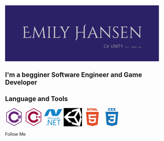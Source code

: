 [![Header](https://github.com/EmilyHansenA/EmilyHansenA/blob/main/Assets/Preview.png)](https://youtube.com/playlist?list=PLHlE5HA4L6l1KzkDrNnS-ErOyGzNYDdJj)

## I'm a begginer Software Engineer and Game Developer

## Language and Tools

<div>
<img src="https://github.com/devicons/devicon/blob/master/icons/csharp/csharp-line.svg" title="C#" **alt="C#" width="60" height="60"/> 
<img src="https://github.com/devicons/devicon/blob/master/icons/cplusplus/cplusplus-line.svg" title="C++" **alt="C++" width="60" height="60"/> 
<img src="https://github.com/devicons/devicon/blob/master/icons/dot-net/dot-net-plain-wordmark.svg" title="DotNet" **alt="DotNet" width="60" height="60"/>
<img src="https://github.com/EmilyHansenA/EmilyHansenA/blob/main/Assets/Unity.png" title="Unity" **alt="Unity" width="60" height="60"/>
<img src="https://github.com/devicons/devicon/blob/master/icons/html5/html5-plain-wordmark.svg" title="Html5" **alt="Html5" width="60" height="60"/>
<img src="https://github.com/devicons/devicon/blob/master/icons/css3/css3-plain-wordmark.svg" title="Css" **alt="Css" width="60" height="60"/>
</div>

Follow Me
